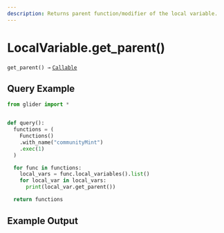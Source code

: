 ```yaml
---
description: Returns parent function/modifier of the local variable.
---
```


# LocalVariable.get\_parent()

`get_parent() →` [`Callable`](../../../callable/)

## Query Example

```python
from glider import *


def query():
  functions = (
    Functions()
    .with_name("communityMint")
    .exec(1)
  )

  for func in functions:
    local_vars = func.local_variables().list()
    for local_var in local_vars:
      print(local_var.get_parent())

  return functions
```

## Example Output

<figure><img src="../../../../.gitbook/assets/Screenshot 2025-09-10 at 4.03.52 PM.png" alt=""><figcaption></figcaption></figure>

